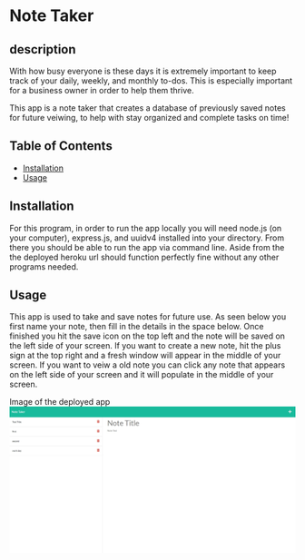 # Note Taker 

## description

With how busy everyone is these days it is extremely important to keep track
of your daily, weekly, and monthly to-dos. This is especially important for a business
owner in order to help them thrive. 

This app is a note taker that creates a database of previously saved notes for future 
veiwing, to help with stay organized and complete tasks on time!


## Table of Contents

* [Installation](#installation)
* [Usage](#usage)

## Installation

For this program, in order to run the app locally you will need node.js (on your computer), express.js, and uuidv4 installed into your directory. From there you should be able to run the app via command line. Aside from the the deployed heroku url should function perfectly fine without any other programs needed.

## Usage

This app is used to take and save notes for future use. As seen below you first name your note, then fill in the details in the space below. Once finished you hit the save icon on the top left and the note will be saved on the left side of your screen. If you want to create a new note, hit the plus sign at the top right and a fresh window will appear in the middle of your screen. If you want to veiw a old note you can click any note that appears on the left side of your screen and it will populate in the middle of your screen.

Image of the deployed app ![Screenshot](./Develop/public/assets/img/express-noted.jpg)

